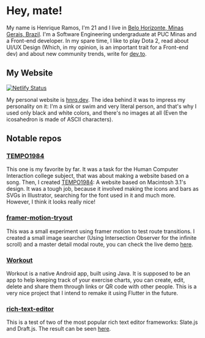 # Hey, mate!

My name is Henrique Ramos, I'm 21 and I live in [Belo Horizonte, Minas Gerais, Brazil](https://goo.gl/maps/ydd9TSyMcLFzpgbv9). I'm a Software Engineering undergraduate at PUC Minas and a Front-end developer. In my spare time, I like to play Dota 2, read about UI/UX Design (Which, in my opinion, is an important trait for a Front-end dev) and about new community trends, write for [dev.to](https://dev.to/hnrq).

## My Website

[![Netlify Status](https://api.netlify.com/api/v1/badges/c9cb4ce1-e706-454b-8169-d52fb4719e59/deploy-status)](https://hnrq.dev/)

My personal website is [hnrq.dev](https://hnrq.dev). The idea behind it was to impress my personality on it: I'm a sink or swim and very literal person, and that's why I used only black and white colors, and there's no images at all (Even the icosahedron is made of ASCII characters).

## Notable repos

### [TEMPO1984](https://github.com/hnrq/TEMPO1984)
This one is my favorite by far. It was a task for the Human Computer Interaction college subject, that was about making a website based on a song. Then, I created [TEMPO1984](https://hnrq.github.io/TEMPO1984): A website based on Macintosh 3.1's design. It was a tough job, because it involved making the icons and bars as SVGs in Illustrator, searching for the font used in it and much more. However, I think it looks really nice!

### [framer-motion-tryout](https://github.com/hnrq/framer-motion-tryout)
This was a small experiment using framer motion to test route transitions. I created a small image searcher (Using Intersection Observer for the infinite scroll) and a master detail modal route, you can check the live demo [here](https://hnrq.github.io/framer-motion-tryout/).

### [Workout](https://github.com/hnrq/workout)
Workout is a native Android app, built using Java. It is supposed to be an app to help keeping track of your exercise charts, you can create, edit, delete and share them through links or QR code with other people. This is a very nice project that I intend to remake it using Flutter in the future.

### [rich-text-editor](https://github.com/hnrq/rich-text-editor)
This is a test of two of the most popular rich text editor frameworks: Slate.js and Draft.js. The result can be seen [here](https://slate-editor.herokuapp.com/#/slate).
